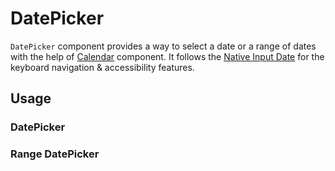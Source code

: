 # DatePicker

`DatePicker` component provides a way to select a date or a range of dates with
the help of [Calendar](./calendar.md) component. It follows the
[Native Input Date](https://developer.mozilla.org/en-US/docs/Web/HTML/Element/input/date)
for the keyboard navigation & accessibility features.

<!-- ADD_TOC -->

## Usage

### DatePicker

<!-- ADD_EXAMPLE src/datepicker/stories/templates/DatePickerBasicJsx.ts -->

<!-- CODESANDBOX
link_title: DatePicker
js: src/datepicker/stories/templates/DatePickerBasicJsx.ts
css: src/datepicker/stories/templates/DatePickerBasicCss.ts
utils: src/datepicker/stories/templates/UtilsJsx.ts
-->

### Range DatePicker

<!-- ADD_EXAMPLE src/datepicker/stories/templates/DateRangePickerBasicJsx.ts -->

<!-- CODESANDBOX
link_title: RangeDatePicker
js: src/datepicker/stories/templates/DateRangePickerBasicJsx.ts
css: src/datepicker/stories/templates/DateRangePickerBasicCss.ts
utils: src/datepicker/stories/templates/UtilsJsx.ts
-->

<!-- ADD_COMPOSITION src/datepicker -->

<!-- ADD_PROPS src/datepicker -->
